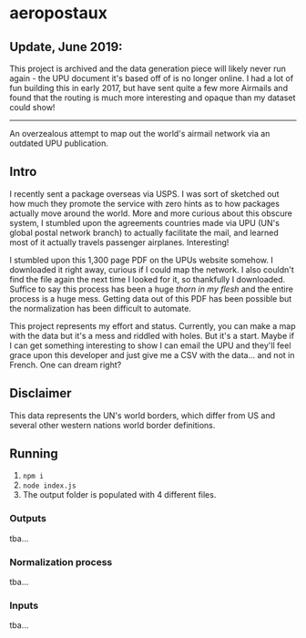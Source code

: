 # aeropostaux

## Update, June 2019:

This project is archived and the data generation piece will likely never run again - the UPU document it's based off of is no longer online. I had a lot of fun building this in early 2017, but have sent quite a few more Airmails and found that the routing is much more interesting and opaque than my dataset could show! 

------

An overzealous attempt to map out the world's airmail network via an outdated UPU publication.

## Intro

I recently sent a package overseas via USPS. I was sort of sketched out how much they promote the service with zero hints as to how packages actually move around the world. More and more curious about this obscure system, I stumbled upon the agreements countries made via UPU (UN's global postal network branch) to actually facilitate the mail, and learned most of it actually travels passenger airplanes. Interesting!

I stumbled upon this 1,300 page PDF on the UPUs website somehow. I downloaded it right away, curious if I could map the network. I also couldn't find the file again the next time I looked for it, so thankfully I downloaded. Suffice to say this process has been a huge _thorn in my flesh_ and the entire process is a huge mess. Getting data out of this PDF has been possible but the normalization has been difficult to automate.

This project represents my effort and status. Currently, you can make a map with the data but it's a mess and riddled with holes. But it's a start. Maybe if I can get something interesting to show I can email the UPU and they'll feel grace upon this developer and just give me a CSV with the data... and not in French. One can dream right?

## Disclaimer

This data represents the UN's world borders, which differ from US and several other western nations world border definitions.

## Running

1. `npm i`
2. `node index.js`
3. The output folder is populated with 4 different files.

### Outputs

tba...

### Normalization process

tba...

### Inputs

tba...
